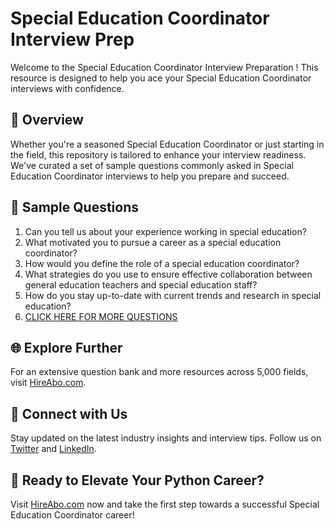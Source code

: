 # Special Education Coordinator Interview Prep

Welcome to the Special Education Coordinator Interview Preparation ! This resource is designed to help you ace your Special Education Coordinator interviews with confidence.

## 🚀 Overview

Whether you're a seasoned Special Education Coordinator or just starting in the field, this repository is tailored to enhance your interview readiness. We've curated a set of sample questions commonly asked in Special Education Coordinator interviews to help you prepare and succeed.

## 📝 Sample Questions

1. Can you tell us about your experience working in special education?
2. What motivated you to pursue a career as a special education coordinator?
3. How would you define the role of a special education coordinator?
4. What strategies do you use to ensure effective collaboration between general education teachers and special education staff?
5. How do you stay up-to-date with current trends and research in special education?
6. [CLICK HERE FOR MORE QUESTIONS](https://hireabo.com/job/4_3_1/Special%20Education%20Coordinator)

## 🌐 Explore Further

For an extensive question bank and more resources across 5,000 fields, visit [HireAbo.com](https://www.hireabo.com).

## 📱 Connect with Us

Stay updated on the latest industry insights and interview tips. Follow us on [Twitter](https://twitter.com/hireabo) and [LinkedIn](https://www.linkedin.com/in/hire-abo-3609972a8/).

## 🚀 Ready to Elevate Your Python Career?

Visit [HireAbo.com](https://www.hireabo.com) now and take the first step towards a successful Special Education Coordinator career!